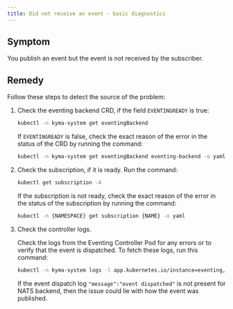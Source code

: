 ```yaml
---
title: Did not receive an event - basic diagnostics
---
```


## Symptom

You publish an event but the event is not received by the subscriber.

## Remedy

Follow these steps to detect the source of the problem:

1. Check the eventing backend CRD, if the field `EVENTINGREADY` is true:
   
   ```bash
   kubectl -n kyma-system get eventingBackend
   ```
   If `EVENTINGREADY` is false, check the exact reason of the error in the status of the CRD by running the command:

   ```bash
   kubectl -n kyma-system get eventingBackend eventing-backend -o yaml
   ```

2. Check the subscription, if it is ready. Run the command:

   ```bash
   kubectl get subscription -A
   ```
   If the subscription is not ready, check the exact reason of the error in the status of the subscription by running the command:

   ```bash
   kubectl -n {NAMESPACE} get subscription {NAME} -o yaml
   ```

3. Check the controller logs.

   Check the logs from the Eventing Controller Pod for any errors or to verify that the event is dispatched.
   To fetch these logs, run this command:

   ```bash
   kubectl -n kyma-system logs -l app.kubernetes.io/instance=eventing,app.kubernetes.io/name=controller
   ```
   
   If the event dispatch log `"message":"event dispatched"` is not present for NATS backend, then the issue could lie with how the event was published.